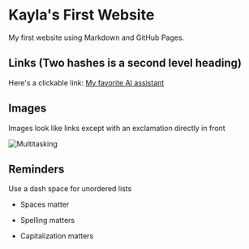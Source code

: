 
# Kayla's First Website

My first website using Markdown and GitHub Pages.

## Links (Two hashes is a second level heading)

Here's a clickable link: [My favorite AI assistant](https://chat.openai.com/)

## Images

Images look like links except with an exclamation directly in front

![Multitasking](https://user-images.githubusercontent.com/74038190/236119160-976a0405-caa7-470c-9356-16d43402ea0a.gif)

## Reminders

Use a dash space for unordered lists

- Spaces matter

- Spelling matters

- Capitalization matters
